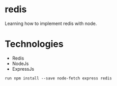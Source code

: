 # redis
Learning how to implement redis with node.

# Technologies

- Redis
- NodeJs
- ExpressJs

`run npm install --save node-fetch express redis`

